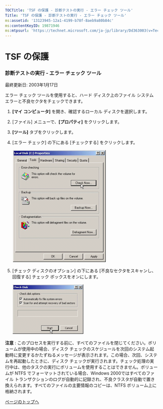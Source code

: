 ```yaml
---
TOCTitle: 'TSF の保護 ‐ 診断テストの実行 ‐ エラー チェック ツール'
Title: 'TSF の保護 ‐ 診断テストの実行 ‐ エラー チェック ツール'
ms:assetid: '13123945-12a1-4199-b78f-8aeb9a80b84c'
ms:contentKeyID: 19871946
ms:mtpsurl: 'https://technet.microsoft.com/ja-jp/library/Dd363003(v=TechNet.10)'
---
```


TSF の保護
==========

### 診断テストの実行 ‐ エラー チェック ツール

最終更新日: 2003年1月17日

エラー チェック ツールを使用すると、ハード ディスク上のファイル システム エラーと不良セクタをチェックできます。

1.  **\[マイ コンピュータ\]** を開き、確認するローカル ディスクを選択します。

2.  \[ファイル\] メニューで、**\[プロパティ\]** をクリックします。

3.  **\[ツール\]** タブをクリックします。

4.  \[エラー チェック\] の下にある \[チェックする\] をクリックします。

    ![](images/Dd363003.w2kab204(ja-jp,TechNet.10).gif)

5.  \[チェック ディスクのオプション\] の下にある \[不良なセクタをスキャンし、回復する\] チェック ボックスをオンにします。

    ![](images/Dd363003.w2kab205(ja-jp,TechNet.10).gif)

**注意** : このプロセスを実行する前に、すべてのファイルを閉じてください。ボリュームが使用中の場合、ディスク チェックのスケジュールを次回のシステム起動時に変更するかたずねるメッセージが表示されます。この場合、次回、システムを再起動したときに、ディスク チェックが実行されます。チェック処理の実行中は、他のタスクの実行にボリュームを使用することはできません。ボリュームが NTFS でフォーマットされている場合、Windows 2000ではすべてのファイル トランザクションのログが自動的に記録され、不良クラスタが自動で置き換えられます。すべてのファイルの主要情報のコピーは、NTFS ボリューム上に格納されます。

[](#mainsection)[ページのトップへ](#mainsection)
